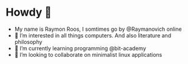 # Howdy 👋

- My name is Raymon Roos, I somtimes go by @Raymanovich online
- 👀 I’m interested in all things computers. And also literature and philosophy 
- 🌱 I’m currently learning programming @bit-academy
- 💞️ I’m looking to collaborate on minimalist linux applications

<!---
Raymanovich/Raymanovich is a ✨ special ✨ repository because its `README.md` (this file) appears on your GitHub profile.
You can click the Preview link to take a look at your changes.
--->
